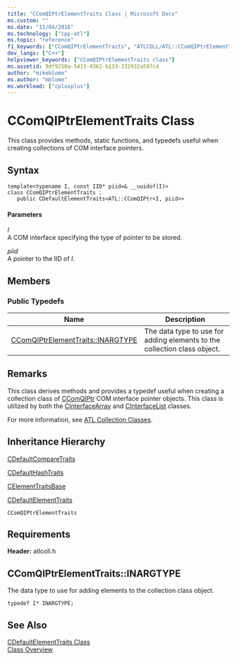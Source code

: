 ```yaml
---
title: "CComQIPtrElementTraits Class | Microsoft Docs"
ms.custom: ""
ms.date: "11/04/2016"
ms.technology: ["cpp-atl"]
ms.topic: "reference"
f1_keywords: ["CComQIPtrElementTraits", "ATLCOLL/ATL::CComQIPtrElementTraits", "ATLCOLL/ATL::CComQIPtrElementTraits::INARGTYPE"]
dev_langs: ["C++"]
helpviewer_keywords: ["CComQIPtrElementTraits class"]
ms.assetid: 9df9250a-5413-4362-b133-332932a597c4
author: "mikeblome"
ms.author: "mblome"
ms.workload: ["cplusplus"]
---
```

# CComQIPtrElementTraits Class

This class provides methods, static functions, and typedefs useful when creating collections of COM interface pointers.

## Syntax

```
template<typename I, const IID* piid=& __uuidof(I)>  
class CComQIPtrElementTraits : 
   public CDefaultElementTraits<ATL::CComQIPtr<I, piid>>
```

#### Parameters

*I*  
A COM interface specifying the type of pointer to be stored.

*piid*  
A pointer to the IID of *I*.

## Members

### Public Typedefs

|Name|Description|
|----------|-----------------|
|[CComQIPtrElementTraits::INARGTYPE](#inargtype)|The data type to use for adding elements to the collection class object.|

## Remarks

This class derives methods and provides a typedef useful when creating a collection class of [CComQIPtr](../../atl/reference/ccomqiptr-class.md) COM interface pointer objects. This class is utilized by both the [CInterfaceArray](../../atl/reference/cinterfacearray-class.md) and [CInterfaceList](../../atl/reference/cinterfacelist-class.md) classes.

For more information, see [ATL Collection Classes](../../atl/atl-collection-classes.md).

## Inheritance Hierarchy

[CDefaultCompareTraits](../../atl/reference/cdefaultcomparetraits-class.md)

[CDefaultHashTraits](../../atl/reference/cdefaulthashtraits-class.md)

[CElementTraitsBase](../../atl/reference/celementtraitsbase-class.md)

[CDefaultElementTraits](../../atl/reference/cdefaultelementtraits-class.md)

`CComQIPtrElementTraits`

## Requirements

**Header:** atlcoll.h

##  <a name="inargtype"></a>  CComQIPtrElementTraits::INARGTYPE

The data type to use for adding elements to the collection class object.

```
typedef I* INARGTYPE;
```

## See Also

[CDefaultElementTraits Class](../../atl/reference/cdefaultelementtraits-class.md)   
[Class Overview](../../atl/atl-class-overview.md)
